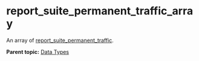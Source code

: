 # report_suite_permanent_traffic_array

An array of [report_suite_permanent_traffic](r_report_suite_permanent_traffic.md#).

**Parent topic:** [Data Types](../data_types/c_datatypes.md)

